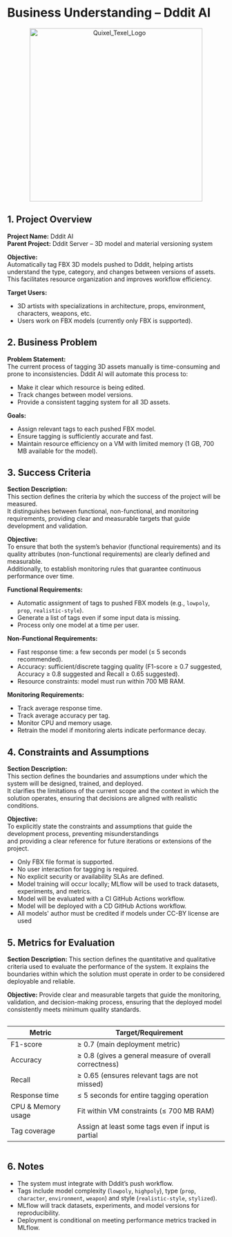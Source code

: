 # Business Understanding – Dddit AI

<p align="center"><img src='https://i.postimg.cc/SNSGrSv2/dddit-ai-upscaled.png' alt="Quixel_Texel_Logo" height="400"></p>

## 1. Project Overview
**Project Name:** Dddit AI  
**Parent Project:** Dddit Server – 3D model and material versioning system  

**Objective:**  
Automatically tag FBX 3D models pushed to Dddit, helping artists understand the type, category, and changes between versions of assets. This facilitates resource organization and improves workflow efficiency.

**Target Users:**  
- 3D artists with specializations in architecture, props, environment, characters, weapons, etc.  
- Users work on FBX models (currently only FBX is supported).

## 2. Business Problem
**Problem Statement:**  
The current process of tagging 3D assets manually is time-consuming and prone to inconsistencies. Dddit AI will automate this process to:  
- Make it clear which resource is being edited.  
- Track changes between model versions.  
- Provide a consistent tagging system for all 3D assets.

**Goals:**  
- Assign relevant tags to each pushed FBX model.  
- Ensure tagging is sufficiently accurate and fast.  
- Maintain resource efficiency on a VM with limited memory (1 GB, 700 MB available for the model).

## 3. Success Criteria
**Section Description:**  
This section defines the criteria by which the success of the project will be measured.  
It distinguishes between functional, non-functional,
and monitoring requirements, providing clear and measurable
targets that guide development and validation.  

**Objective:**  
To ensure that both the system’s behavior (functional requirements)
and its quality attributes (non-functional requirements) are clearly defined and measurable.  
Additionally, to establish monitoring rules that guarantee 
continuous performance over time.  

**Functional Requirements:**  
- Automatic assignment of tags to pushed FBX models (e.g., `lowpoly`, `prop`, `realistic-style`).  
- Generate a list of tags even if some input data is missing.  
- Process only one model at a time per user.  

**Non-Functional Requirements:**  
- Fast response time: a few seconds per model (≤ 5 seconds recommended).  
- Accuracy: sufficient/discrete tagging quality (F1-score ≥ 0.7 suggested, Accuracy ≥ 0.8 suggested and Recall ≥ 0.65 suggested).  
- Resource constraints: model must run within 700 MB RAM.  

**Monitoring Requirements:**  
- Track average response time.  
- Track average accuracy per tag.  
- Monitor CPU and memory usage.  
- Retrain the model if monitoring alerts indicate performance decay.

## 4. Constraints and Assumptions

**Section Description:**  
This section defines the boundaries and assumptions under
which the system will be designed, trained, and deployed.  
It clarifies the limitations of the current scope and the context
in which the solution operates, ensuring that decisions are aligned with realistic conditions.  

**Objective:**  
To explicitly state the constraints and assumptions that guide the development process, preventing misunderstandings  
and providing a clear reference for future iterations or extensions of the project. 

- Only FBX file format is supported.  
- No user interaction for tagging is required.  
- No explicit security or availability SLAs are defined.  
- Model training will occur locally; MLflow will be used to track datasets, experiments, and metrics.
- Model will be evaluated with a CI GitHub Actions workflow.
- Model will be deployed with a CD GitHub Actions workflow.
- All models' author must be credited if models under CC-BY license are used

## 5. Metrics for Evaluation

**Section Description:**
This section defines the quantitative and qualitative criteria
used to evaluate the performance of the system.
It explains the boundaries within which the solution
must operate in order to be considered deployable and reliable.

**Objective:**
Provide clear and measurable targets that guide the monitoring, 
validation, and decision-making process,
ensuring that the deployed model consistently meets minimum quality standards.

<div style="display: table; margin: auto;">

| Metric             | Target/Requirement                                     |
|--------------------|--------------------------------------------------------|
| F1-score           | ≥ 0.7 (main deployment metric)                         |
| Accuracy           | ≥ 0.8 (gives a general measure of overall correctness) |
| Recall             | ≥ 0.65 (ensures relevant tags are not missed)          |
| Response time      | ≤ 5 seconds for entire tagging operation               |
| CPU & Memory usage | Fit within VM constraints (≤ 700 MB RAM)               |
| Tag coverage       | Assign at least some tags even if input is partial     |

</div>

## 6. Notes
- The system must integrate with Dddit’s push workflow.  
- Tags include model complexity (`lowpoly`, `highpoly`), type (`prop`, `character`, `environment`, `weapon`) and style (`realistic-style`, `stylized`).  
- MLflow will track datasets, experiments, and model versions for reproducibility.  
- Deployment is conditional on meeting performance metrics tracked in MLflow.
